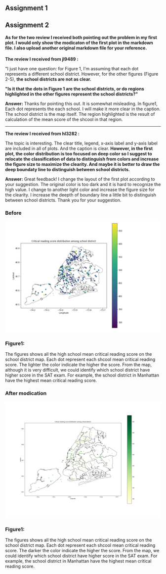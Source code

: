 ## Assignment 1

## Assignment 2

#### As for the two review I received both pointing out the problem in my first plot. I would only show the modicaton of the first plot in the markdown file. I also upload another original markdown file for your reference. 

**The review I received from jl9489 :**

"I just have one question: for Figure 1, I'm assuming that each dot represents a different school district. However, for the other figures (Figure 2-5), **the school districts are not as clear.**

**"Is it that the dots in Figure 1 are the school districts, or do regions highlighted in the other figures represent the school districts?"**


**Answer:** Thanks for pointing this out. It is somewhat misleading. In figure1, Each dot represents the each school. I will make it more clear in the caption. The school district is the map itself. The region highlighted is the result of calculation of the mean score of the shcool in that region. 

---
**The review I received from hl3282 :**

The topic is interesting. The clear title, legend, x-axis label and y-axis label are included in all of plots. And the caption is clear. **However, in the first plot, the color distribution is too focused on deep color so I suggest to relocate the classification of data to distinguish from colors and increase the figure size to maximize the clearity. And maybe it is better to draw the deep boundaty line to distinguish between school districts.**

**Answer:** Great feedback! I change the layout of the first plot according to your suggestion. The original color is too dark and it is hard to recognize the high value. I change to another light color and increase the figure size for the clearity. I increase the deepth of boundary line a little bit to distinguish between school districts. Thank you for your suggestion.



### Before 
![name](CR-d.jpeg)

### Figure1:
The figures shows all the high school mean critical reading score on the school district map. Each dot represent each shcool mean critical reading score. The lighter the color indicate the higher the score. From the map, although it is very difficult, we could identify which school district have higher score in the SAT exam. For example, the school district in Manhattan have the highest mean critical reading score.

### After modication
![name](HW11_hy1528.png)
### Figure1:
The figures shows all the high school mean critical reading score on the school district map. Each dot represent each shcool mean critical reading score. The darker the color indicate the higher the score. From the map, we could identify which school district have higher score in the SAT exam. For example, the school district in Manhattan have the highest mean critical reading score.
